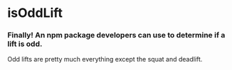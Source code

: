 # isOddLift

### Finally! An npm package developers can use to determine if a lift is odd.

Odd lifts are pretty much everything except the squat and deadlift.